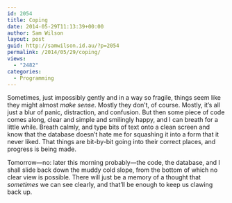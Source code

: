```yaml
---
id: 2054
title: Coping
date: 2014-05-29T11:13:39+00:00
author: Sam Wilson
layout: post
guid: http://samwilson.id.au/?p=2054
permalink: /2014/05/29/coping/
views:
  - "2482"
categories:
  - Programming
---
```

Sometimes, just impossibly gently and in a way so fragile, things seem like they might almost _make sense_. Mostly they don’t, of course. Mostly, it’s all just a blur of panic, distraction, and confusion. But then some piece of code comes along, clear and simple and smilingly happy, and I can breath for a little while. Breath calmly, and type bits of text onto a clean screen and know that the database doesn’t hate me for squashing it into a form that it never liked. That things are bit-by-bit going into their correct places, and progress is being made.

Tomorrow—no: later this morning probably—the code, the database, and I shall slide back down the muddy cold slope, from the bottom of which no clear view is possible. There will just be a memory of a thought that _sometimes_ we can see clearly, and that’ll be enough to keep us clawing back up.
